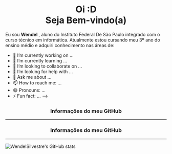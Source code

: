 <h1 align="center">Oi :D<br>Seja Bem-vindo(a) </h1> 

<p> Eu sou <strong> Wendel </strong>, aluno do Instituto Federal De São Paulo integrado com
o curso técnico em informática. Atualmente estou cursando
meu 3º ano do ensino médio e adquiri conhecimento nas
áreas de: </p>


- 🔭 I’m currently working on ...
- 🌱 I’m currently learning ...
- 👯 I’m looking to collaborate on ...
- 🤔 I’m looking for help with ...
- 💬 Ask me about ...
- 📫 How to reach me: ...
- 😄 Pronouns: ...
- ⚡ Fun fact: ...
-->

<h3 align = "center"> Informações do meu GitHub</h3>
<hr>

<h3 align = "center"> Informações do meu GitHub</h3>
<hr>
<img alt= "WendelSilvestre's GitHub stats" src="https://github-readme-stats.vercel.app/api?username=WendelSilvestre&theme=nord&show_icons=true)" />

